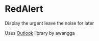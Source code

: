 # RedAlert
Display the urgent leave the noise for later

Uses [Outlook](https://github.com/awangga/outlook) library by awangga
